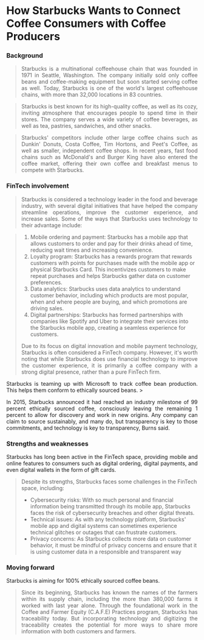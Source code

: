 # How Starbucks Wants to Connect Coffee Consumers with Coffee Producers #

### Background ###
> <p align="justify"> Starbucks is a multinational coffeehouse chain that was founded in 1971 in Seattle, Washington. The company initially sold only coffee beans and coffee-making equipment but soon started serving coffee as well. Today, Starbucks is one of the world's largest coffeehouse chains, with more than 32,000 locations in 83 countries. </p>

> <p align="justify"> Starbucks is best known for its high-quality coffee, as well as its cozy, inviting atmosphere that encourages people to spend time in their stores. The company serves a wide variety of coffee beverages, as well as tea, pastries, sandwiches, and other snacks. </p>

> <p align="justify"> Starbucks' competitors include other large coffee chains such as Dunkin' Donuts, Costa Coffee, Tim Hortons, and Peet's Coffee, as well as smaller, independent coffee shops. In recent years, fast food chains such as McDonald's and Burger King have also entered the coffee market, offering their own coffee and breakfast menus to compete with Starbucks.</p>

### FinTech involvement ###
> <p align="justify"> Starbucks is considered a technology leader in the food and beverage industry, with several digital initiatives that have helped the company streamline operations, improve the customer experience, and increase sales. Some of the ways that Starbucks uses technology to their advantage include:</p>

> 1. Mobile ordering and payment: Starbucks has a mobile app that allows customers to order and pay for their drinks ahead of time, reducing wait times and increasing convenience.  
> 2. Loyalty program: Starbucks has a rewards program that rewards customers with points for purchases made with the mobile app or physical Starbucks Card. This incentivizes customers to make repeat purchases and helps Starbucks gather data on customer preferences.  
> 3. Data analytics: Starbucks uses data analytics to understand customer behavior, including which products are most popular, when and where people are buying, and which promotions are driving sales.  
> 4. Digital partnerships: Starbucks has formed partnerships with companies like Spotify and Uber to integrate their services into the Starbucks mobile app, creating a seamless experience for customers.
> <p align="justify"> Due to its focus on digital innovation and mobile payment technology, Starbucks is often considered a FinTech company. However, it's worth noting that while Starbucks does use financial technology to improve the customer experience, it is primarily a coffee company with a strong digital presence, rather than a pure FinTech firm.

<p align="justify"> Starbucks is teaming up with Microsoft to track coffee bean production. This helps them conform to ethically sourced beans.
> <p align="justify"> In 2015, Starbucks announced it had reached an industry milestone of 99 percent ethically sourced coffee, consciously leaving the remaining 1 percent to allow for discovery and work in new origins. Any company can claim to source sustainably, and many do, but transparency is key to those commitments, and technology is key to transparency, Burns said.

### Strengths and weaknesses ###
<p align="justify"> Starbucks has long been active in the FinTech space, providing mobile and online features to consumers such as digital ordering, digital payments, and even digital wallets in the form of gift cards.

> Despite its strengths, Starbucks faces some challenges in the FinTech space, including:
> - Cybersecurity risks: With so much personal and financial information being transmitted through its mobile app, Starbucks faces the risk of cybersecurity breaches and other digital threats.
> - Technical issues: As with any technology platform, Starbucks' mobile app and digital systems can sometimes experience technical glitches or outages that can frustrate customers.
> - Privacy concerns: As Starbucks collects more data on customer behavior, it must be mindful of privacy concerns and ensure that it is using customer data in a responsible and transparent way

### Moving forward ###
Starbucks is aiming for 100% ethically sourced coffee beans.
> <p align="justify"> Since its beginning, Starbucks has known the names of the farmers within its supply chain, including the more than 380,000 farms it worked with last year alone. Through the foundational work in the Coffee and Farmer Equity (C.A.F.E) Practices program, Starbucks has traceability today. But incorporating technology and digitizing the traceability creates the potential for more ways to share more information with both customers and farmers.
